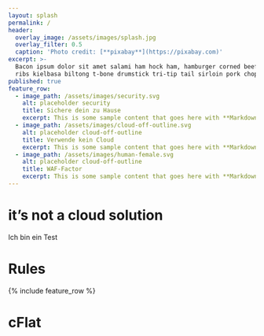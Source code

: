 ```yaml
---
layout: splash
permalink: /
header:
  overlay_image: /assets/images/splash.jpg
  overlay_filter: 0.5
  caption: 'Photo credit: [**pixabay**](https://pixabay.com)'
excerpt: >-
  Bacon ipsum dolor sit amet salami ham hock ham, hamburger corned beef short
  ribs kielbasa biltong t-bone drumstick tri-tip tail sirloin pork chop.
published: true
feature_row:
  - image_path: /assets/images/security.svg
    alt: placeholder security
    title: Sichere dein zu Hause
    excerpt: This is some sample content that goes here with **Markdown** formatting.
  - image_path: /assets/images/cloud-off-outline.svg
    alt: placeholder cloud-off-outline
    title: Verwende kein Cloud
    excerpt: This is some sample content that goes here with **Markdown** formatting.
  - image_path: /assets/images/human-female.svg
    alt: placeholder cloud-off-outline
    title: WAF-Factor
    excerpt: This is some sample content that goes here with **Markdown** formatting.
---
```

# it’s not a cloud solution 

Ich bin ein Test

# Rules

{% include feature_row %}

# cFlat